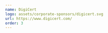 ```yaml
---
name: DigiCert
logo: assets/corporate-sponsors/digicert.svg
url: https://www.digicert.com/
order: 3
---
```

